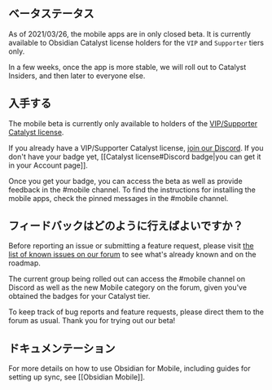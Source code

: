 ## ベータステータス

As of 2021/03/26, the mobile apps are in only closed beta. It is currently available to Obsidian Catalyst license holders for the `VIP` and `Supporter` tiers only.

In a few weeks, once the app is more stable, we will roll out to Catalyst Insiders, and then later to everyone else.

## 入手する

The mobile beta is currently only available to holders of the [VIP/Supporter Catalyst license](https://obsidian.md/pricing).

If you already have a VIP/Supporter Catalyst license, [join our Discord](https://discord.gg/veuWUTm).  If you don't have your badge yet, [[Catalyst license#Discord badge|you can get it in your Account page]].

Once you get your badge, you can access the beta as well as provide feedback in the #mobile channel. To find the instructions for installing the mobile apps, check the pinned messages in the #mobile channel.

## フィードバックはどのように行えばよいですか？

Before reporting an issue or submitting a feature request, please visit [the list of known issues on our forum](https://forum.obsidian.md/t/list-of-known-issues/14286) to see what's already known and on the roadmap.

The current group being rolled out can access the #mobile channel on Discord as well as the new Mobile category on the forum, given you've obtained the badges for your Catalyst tier.

To keep track of bug reports and feature requests, please direct them to the forum as usual. Thank you for trying out our beta!

## ドキュメンテーション

For more details on how to use Obsidian for Mobile, including guides for setting up sync, see [[Obsidian Mobile]].